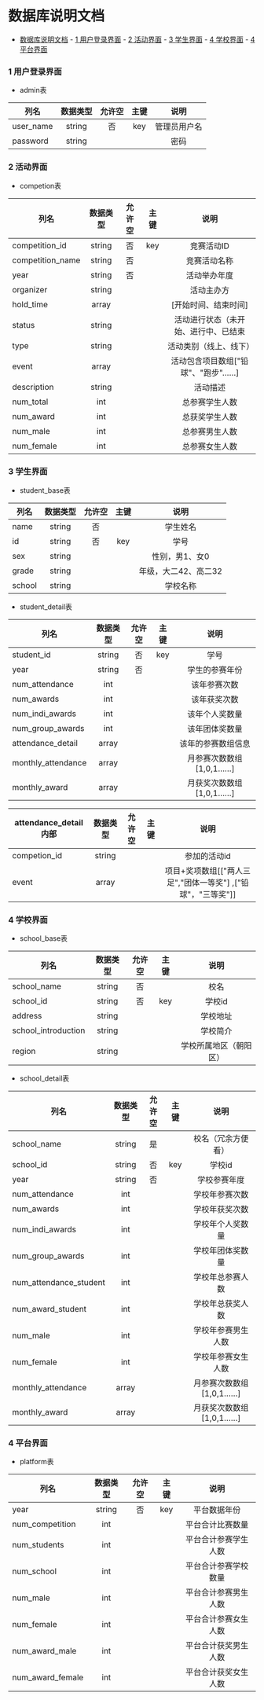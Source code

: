 
# 数据库说明文档
<!-- TOC -->

- [数据库说明文档](#数据库说明文档)
        - [1 用户登录界面](#1-用户登录界面)
        - [2 活动界面](#2-活动界面)
        - [3 学生界面](#3-学生界面)
        - [4 学校界面](#4-学校界面)
        - [4 平台界面](#4-平台界面)

<!-- /TOC -->
### 1 用户登录界面

- admin表

|  列名        |  数据类型  | 允许空 |主键   |  说明         |
|   ----       |  :----:   | :----:|:----: | :----:        |
|   user_name  |  string   |   否  | key   |管理员用户名   |
|   password   |  string   |       |       |密码           |

### 2 活动界面

- competion表

|  列名            | 数据类型|允许空 |主键   |  说明   |
|   ----          |:----:   |:----: |:----:| :----:        |
|competition_id   | string  | 否    |  key |竞赛活动ID   |
|competition_name |string   | 否    |      |竞赛活动名称 |
|   year          |  string | 否    |      |活动举办年度|
| organizer       |  string |       |       |活动主办方 |
|hold_time        |  array  |      |    |[开始时间、结束时间]|
|status         |string |||活动进行状态（未开始、进行中、已结束|
|type         |  string  ||     |活动类别（线上、线下）      |
|event       |  array|||活动包含项目数组["铅球"、"跑步"……]  |
|description      |string  |      |    |活动描述       |
|num_total        |  int  |      |     |总参赛学生人数      |
|num_award        |  int  |      |     |总获奖学生人数       |
|num_male         |  int  |      |     |总参赛男生人数       |
|num_female       |  int  |      |     |总参赛女生人数      |

### 3 学生界面

- student_base表

|  列名  | 数据类型 |允许空 |主键  |  说明         |
|   ----|  :----:  |:----:|:----:| :----:        |
|  name |   string |   否 |      |学生姓名        |
|   id  |  string  |   否 | key  |学号             |
|   sex |  string  |      |     |性别，男1、女0     |
| grade |  string  |      |     |年级，大二42、高二32 |
|school |  string  |       |      |学校名称       |

- student_detail表

|  列名           |数据类型 |允许空 |主键  |  说明         |
|   ----          |  :----:|:----:|:----:| :----:        |
|student_id       | string |   否 | key  | 学号 |
|year             | string |  否  |      | 学生的参赛年份     |
|num_attendance   | int    |      |      |该年参赛次数   |
|num_awards       |   int  |      |      |该年获奖次数   |
|num_indi_awards  |   int  |      |      |该年个人奖数量 |
|num_group_awards |  int   |      |      |该年团体奖数量 |
|attendance_detail|  array |      |      | 该年的参赛数组信息 |
|monthly_attendance | array|  |   | 月参赛次数数组[1,0,1……]|
|monthly_award |  array|     |    | 月获奖次数数组[1,0,1……]|

|attendance_detail内部|数据类型 |允许空 |主键  |  说明       |
|   ----          |  :----:|:----:|:----:| :----:        |
|competion_id     |  string |      |     | 参加的活动id  |
|event            |  array| | | 项目+奖项数组[["两人三足","团体一等奖"] ,["铅球"，"三等奖"]]|

### 4 学校界面

- school_base表

|  列名              | 数据类型 |允许空 |主键  |  说明         |
|   ----            |  :----:  |:----:|:----:| :----:        |
|school_name        |   string |   否 |      |校名 |
|school_id          |  string  |   否 | key  |学校id|
| address           |  string  |      |      |学校地址    |
|school_introduction|  string  |      |      |学校简介 |
|region             |  string |       ||学校所属地区（朝阳区）|

- school_detail表

|  列名              | 数据类型 |允许空 |主键  |  说明         |
|   ----            |  :----:  |:----:|:----:| :----:        |
|school_name        |   string | 是 | |校名（冗余方便看） |
|school_id          |  string  | 否 | key|学校id|
|year               |   string | 否 |    |学校参赛年度 |
|num_attendance        | int   | |    |学校年参赛次数|
|num_awards            | int   | |      |学校年获奖次数 |
|num_indi_awards       | int   | |      |学校年个人奖数量|
|num_group_awards      | int   | |      |学校年团体奖数量 |
|num_attendance_student| int   | |      |学校年总参赛人数|
|num_award_student     | int   | |      |学校年总获奖人数|
|num_male              | int   | |      |学校年参赛男生人数|
|num_female            |   int | |       |学校年参赛女生人数|
|monthly_attendance    | array | |   | 月参赛次数数组[1,0,1……]|
|monthly_award         |array  | |   |月获奖次数数组[1,0,1……]|

### 4 平台界面

- platform表

|  列名         |数据类型|允许空 |主键  |  说明         |
|   ----        |:----: |:----:|:----:| :----:        |
|year           |string |   否 | key  |平台数据年份|
|num_competition|int    |      |      |平台合计比赛数量|
|num_students   |int    |      |      |平台合计参赛学生人数|
|num_school     | int   |      |      |平台合计参赛学校数量|
|num_male       | int   |      |      |平台合计参赛男生人数|
|num_female     |   int |      |      |平台合计参赛女生人数|
|num_award_male  |int   |      |      |平台合计获奖男生人数|
|num_award_female| int  |      |      |平台合计获奖女生人数|
